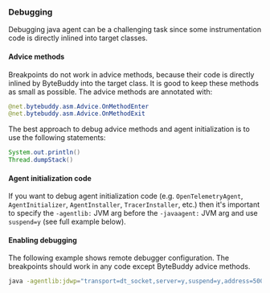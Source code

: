### Debugging

Debugging java agent can be a challenging task since some instrumentation
code is directly inlined into target classes.

#### Advice methods

Breakpoints do not work in advice methods, because their code is directly inlined
by ByteBuddy into the target class. It is good to keep these methods as small as possible.
The advice methods are annotated with:

```java
@net.bytebuddy.asm.Advice.OnMethodEnter
@net.bytebuddy.asm.Advice.OnMethodExit
```

The best approach to debug advice methods and agent initialization is to use the following statements:

```java
System.out.println()
Thread.dumpStack()
```

#### Agent initialization code

If you want to debug agent initialization code (e.g. `OpenTelemetryAgent`, `AgentInitializer`,
`AgentInstaller`, `TracerInstaller`, etc.) then it's important to specify the `-agentlib:` JVM arg
before the `-javaagent:` JVM arg and use `suspend=y` (see full example below).

#### Enabling debugging

The following example shows remote debugger configuration. The breakpoints
should work in any code except ByteBuddy advice methods.

```bash
java -agentlib:jdwp="transport=dt_socket,server=y,suspend=y,address=5000" -javaagent:opentelemetry-javaagent-<version>-all.jar -jar app.jar
```
